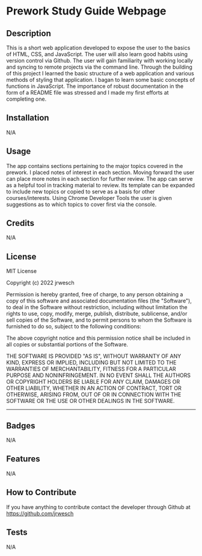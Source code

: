 # Prework Study Guide Webpage

## Description

This is a short web application developed to expose the user to the basics of HTML, CSS, and JavaScript. The user will also learn good habits using version control via Github. The user will gain familiarity with working locally and syncing to remote projects via the command line. 
Through the building of this project I learned the basic structure of a web application and various methods of styling that application. I bagan to learn some basic concepts of functions in JavaScript. The importance of robust documentation in the form of a README file was stressed and I made my first efforts at completing one.


## Installation

N/A

## Usage

The app contains sections pertaining to the major topics covered in the prework. I placed notes of interest in each section. Moving forward the user can place more notes in each section for further review. The app can serve as a helpful tool in tracking material to review. Its template can be expanded to include new topics or copied to serve as a basis for other courses/interests. Using Chrome Developer Tools the user is given suggestions as to which topics to cover first via the console.

## Credits

N/A

## License

MIT License

Copyright (c) 2022 jrwesch

Permission is hereby granted, free of charge, to any person obtaining a copy
of this software and associated documentation files (the "Software"), to deal
in the Software without restriction, including without limitation the rights
to use, copy, modify, merge, publish, distribute, sublicense, and/or sell
copies of the Software, and to permit persons to whom the Software is
furnished to do so, subject to the following conditions:

The above copyright notice and this permission notice shall be included in all
copies or substantial portions of the Software.

THE SOFTWARE IS PROVIDED "AS IS", WITHOUT WARRANTY OF ANY KIND, EXPRESS OR
IMPLIED, INCLUDING BUT NOT LIMITED TO THE WARRANTIES OF MERCHANTABILITY,
FITNESS FOR A PARTICULAR PURPOSE AND NONINFRINGEMENT. IN NO EVENT SHALL THE
AUTHORS OR COPYRIGHT HOLDERS BE LIABLE FOR ANY CLAIM, DAMAGES OR OTHER
LIABILITY, WHETHER IN AN ACTION OF CONTRACT, TORT OR OTHERWISE, ARISING FROM,
OUT OF OR IN CONNECTION WITH THE SOFTWARE OR THE USE OR OTHER DEALINGS IN THE
SOFTWARE.

---


## Badges

N/A

## Features

N/A

## How to Contribute

If you have anything to contribute contact the developer through Github at https://github.com/jrwesch

## Tests

N/A

